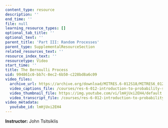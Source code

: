```yaml
---
content_type: resource
description: ''
end_time: ''
file: null
learning_resource_types: []
optional_tab_title: ''
optional_text: ''
parent_title: 'Part III: Random Processes'
parent_type: SupplementalResourceSection
related_resources_text: ''
resource_index_text: ''
resourcetype: Video
start_time: ''
title: The Bernoulli Process
uid: 994861c0-bb7c-8ec2-6b50-c228bd8a6c09
video_files:
  archive_url: https://archive.org/download/MITRES.6-012S18/MITRES6_012S18_L21-02_300k.mp4
  video_captions_file: /courses/res-6-012-introduction-to-probability-spring-2018/8a0cb0c7e1875861bb223791ba4a23d6_lmHjUxi2EH4.vtt
  video_thumbnail_file: https://img.youtube.com/vi/lmHjUxi2EH4/default.jpg
  video_transcript_file: /courses/res-6-012-introduction-to-probability-spring-2018/2474fb6fe88b00facbc0873e1c1536d6_lmHjUxi2EH4.pdf
video_metadata:
  youtube_id: lmHjUxi2EH4
---
```


**Instructor:** John Tsitsiklis